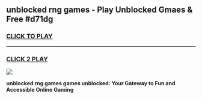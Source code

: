 
## unblocked rng games - Play Unblocked Gmaes & Free #d71dg
<h3>
<a href="https://premium.freeplayer.one?title=unblocked_rng_games&ref=03M">CLICK TO PLAY</a></h3>
<hr>

<h3>
<a href="https://premium.freeplayer.one?title=unblocked_rng_games&ref=03M">CLICK 2 PLAY</a>
  
</h3>

<a href="https://premium.freeplayer.one?title=unblocked_rng_games&ref=03M"><img src="https://clearcache.store/games.png"></a>


**unblocked rng games games unblocked: Your Gateway to Fun and Accessible Online Gaming**
